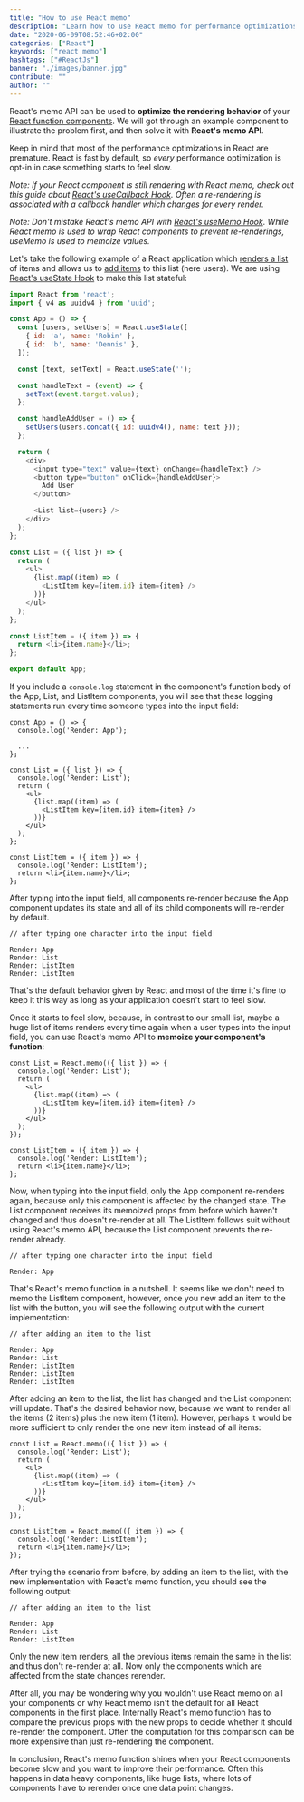 ```yaml
---
title: "How to use React memo"
description: "Learn how to use React memo for performance optimizations of your React components ..."
date: "2020-06-09T08:52:46+02:00"
categories: ["React"]
keywords: ["react memo"]
hashtags: ["#ReactJs"]
banner: "./images/banner.jpg"
contribute: ""
author: ""
---
```


<Sponsorship />

React's memo API can be used to **optimize the rendering behavior** of your [React function components](/react-function-component). We will got through an example component to illustrate the problem first, and then solve it with **React's memo API**.

Keep in mind that most of the performance optimizations in React are premature. React is fast by default, so *every* performance optimization is opt-in in case something starts to feel slow.

*Note: If your React component is still rendering with React memo, check out this guide about [React's useCallback Hook](/react-usecallback-hook). Often a re-rendering is associated with a callback handler which changes for every render.*

*Note: Don't mistake React's memo API with [React's useMemo Hook](/react-usememo-hook). While React memo is used to wrap React components to prevent re-renderings, useMemo is used to memoize values.*

Let's take the following example of a React application which [renders a list](/react-list-component) of items and allows us to [add items](/react-add-item-to-list) to this list (here users). We are using [React's useState Hook](/react-usestate-hook) to make this list stateful:

```javascript
import React from 'react';
import { v4 as uuidv4 } from 'uuid';

const App = () => {
  const [users, setUsers] = React.useState([
    { id: 'a', name: 'Robin' },
    { id: 'b', name: 'Dennis' },
  ]);

  const [text, setText] = React.useState('');

  const handleText = (event) => {
    setText(event.target.value);
  };

  const handleAddUser = () => {
    setUsers(users.concat({ id: uuidv4(), name: text }));
  };

  return (
    <div>
      <input type="text" value={text} onChange={handleText} />
      <button type="button" onClick={handleAddUser}>
        Add User
      </button>

      <List list={users} />
    </div>
  );
};

const List = ({ list }) => {
  return (
    <ul>
      {list.map((item) => (
        <ListItem key={item.id} item={item} />
      ))}
    </ul>
  );
};

const ListItem = ({ item }) => {
  return <li>{item.name}</li>;
};

export default App;
```

If you include a `console.log` statement in the component's function body of the App, List, and ListItem components, you will see that these logging statements run every time someone types into the input field:

```javascript{2,8,19}
const App = () => {
  console.log('Render: App');

  ...
};

const List = ({ list }) => {
  console.log('Render: List');
  return (
    <ul>
      {list.map((item) => (
        <ListItem key={item.id} item={item} />
      ))}
    </ul>
  );
};

const ListItem = ({ item }) => {
  console.log('Render: ListItem');
  return <li>{item.name}</li>;
};
```

After typing into the input field, all components re-render because the App component updates its state and all of its child components will re-render by default.

```text
// after typing one character into the input field

Render: App
Render: List
Render: ListItem
Render: ListItem
```

That's the default behavior given by React and most of the time it's fine to keep it this way as long as your application doesn't start to feel slow.

Once it starts to feel slow, because, in contrast to our small list, maybe a huge list of items renders every time again when a user types into the input field, you can use React's memo API to **memoize your component's function**:

```javascript{1,10}
const List = React.memo(({ list }) => {
  console.log('Render: List');
  return (
    <ul>
      {list.map((item) => (
        <ListItem key={item.id} item={item} />
      ))}
    </ul>
  );
});

const ListItem = ({ item }) => {
  console.log('Render: ListItem');
  return <li>{item.name}</li>;
};
```

Now, when typing into the input field, only the App component re-renders again, because only this component is affected by the changed state. The List component receives its memoized props from before which haven't changed and thus doesn't re-render at all. The ListItem follows suit without using React's memo API, because the List component prevents the re-render already.

```text
// after typing one character into the input field

Render: App
```

That's React's memo function in a nutshell. It seems like we don't need to memo the ListItem component, however, once you new add an item to the list with the button, you will see the following output with the current implementation:

```text
// after adding an item to the list

Render: App
Render: List
Render: ListItem
Render: ListItem
Render: ListItem
```

After adding an item to the list, the list has changed and the List component will update. That's the desired behavior now, because we want to render all the items (2 items) plus the new item (1 item). However, perhaps it would be more sufficient to only render the one new item instead of all items:

```javascript{12,15}
const List = React.memo(({ list }) => {
  console.log('Render: List');
  return (
    <ul>
      {list.map((item) => (
        <ListItem key={item.id} item={item} />
      ))}
    </ul>
  );
});

const ListItem = React.memo(({ item }) => {
  console.log('Render: ListItem');
  return <li>{item.name}</li>;
});
```

After trying the scenario from before, by adding an item to the list, with the new implementation with React's memo function, you should see the following output:

```text
// after adding an item to the list

Render: App
Render: List
Render: ListItem
```

Only the new item renders, all the previous items remain the same in the list and thus don't re-render at all. Now only the components which are affected from the state changes rerender.

After all, you may be wondering why you wouldn't use React memo on all your components or why React memo isn't the default for all React components in the first place. Internally React's memo function has to compare the previous props with the new props to decide whether it should re-render the component. Often the computation for this comparison can be more expensive than just re-rendering the component.

<Divider />

In conclusion, React's memo function shines when your React components become slow and you want to improve their performance. Often this happens in data heavy components, like huge lists, where lots of components have to rerender once one data point changes.
